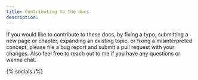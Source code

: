 ```yaml
---
title: Contributing to the docs
description:
---
```


If you would like to contribute to these docs, by fixing a typo, submitting a new page or chapter, expanding an existing topic, or fixing a misinterpreted concept, please file a bug report and submit a pull request with your changes. Also feel free to reach out to me if you have any questions or wanna chat.

{% socials /%}
